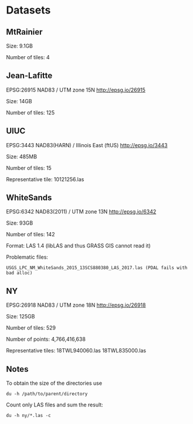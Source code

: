 # Datasets

## MtRainier

Size: 9.1GB

Number of tiles: 4

## Jean-Lafitte

EPSG:26915
NAD83 / UTM zone 15N
http://epsg.io/26915

Size: 14GB

Number of tiles: 125

## UIUC

EPSG:3443
NAD83(HARN) / Illinois East (ftUS)
http://epsg.io/3443

Size: 485MB

Number of tiles: 15

Representative tile: 10121256.las

## WhiteSands

EPSG:6342
NAD83(2011) / UTM zone 13N
http://epsg.io/6342

Size: 93GB

Number of tiles: 142

Format: LAS 1.4 (libLAS and thus GRASS GIS cannot read it)

Problematic files:

    USGS_LPC_NM_WhiteSands_2015_13SCS880380_LAS_2017.las (PDAL fails with bad alloc)

## NY

EPSG:26918
NAD83 / UTM zone 18N
http://epsg.io/26918

Size: 125GB

Number of tiles: 529

Number of points: 4,766,416,638

Representative tiles:
18TWL940060.las
18TWL835000.las

## Notes

To obtain the size of the directories use

    du -h /path/to/parent/directory

Count only LAS files and sum the result:

    du -h ny/*.las -c
